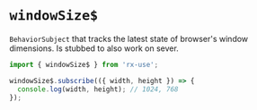 # `windowSize$`

`BehaviorSubject` that tracks the latest state of browser's window dimensions.
Is stubbed to also work on sever.

```ts
import { windowSize$ } from 'rx-use';

windowSize$.subscribe(({ width, height }) => {
  console.log(width, height); // 1024, 768
});
```
